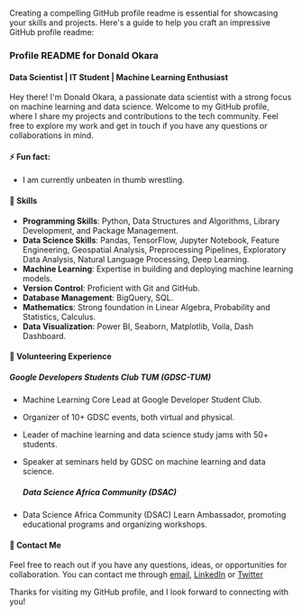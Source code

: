 Creating a compelling GitHub profile readme is essential for showcasing your skills and projects. Here's a guide to help you craft an impressive GitHub profile readme:

### Profile README for Donald Okara

#### Data Scientist | IT Student | Machine Learning Enthusiast

Hey there! I'm Donald Okara, a passionate data scientist with a strong focus on machine learning and data science. Welcome to my GitHub profile, where I share my projects and contributions to the tech community. Feel free to explore my work and get in touch if you have any questions or collaborations in mind.

#### ⚡ Fun fact:
- I am currently unbeaten in thumb wrestling.

#### 🚀 Skills

- **Programming Skills**: Python, Data Structures and Algorithms, Library Development, and Package Management.
- **Data Science Skills**: Pandas, TensorFlow, Jupyter Notebook, Feature Engineering, Geospatial Analysis, Preprocessing Pipelines, Exploratory Data Analysis, Natural Language Processing, Deep Learning.
- **Machine Learning**: Expertise in building and deploying machine learning models.
- **Version Control**: Proficient with Git and GitHub.
- **Database Management**: BigQuery, SQL.
- **Mathematics**: Strong foundation in Linear Algebra, Probability and Statistics, Calculus.
- **Data Visualization**: Power BI, Seaborn, Matplotlib, Voila, Dash Dashboard.

#### 🌟 Volunteering Experience

##### Google Developers Students Club TUM (GDSC-TUM)
- Machine Learning Core Lead at Google Developer Student Club.
- Organizer of 10+ GDSC events, both virtual and physical.
- Leader of machine learning and data science study jams with 50+ students.
- Speaker at seminars held by GDSC on machine learning and data science.

  ##### Data Science Africa Community (DSAC)
- Data Science Africa Community (DSAC) Learn Ambassador, promoting educational programs and organizing workshops.



#### 📩 Contact Me

Feel free to reach out if you have any questions, ideas, or opportunities for collaboration. You can contact me through [email](isoedonald@gmail.com), [LinkedIn](https://www.linkedin.com/in/donald-isoe-a21310255/) or [Twitter](https://twitter.com/don_okara)


Thanks for visiting my GitHub profile, and I look forward to connecting with you!


<!--
**donald-okara/donald-okara** is a ✨ _special_ ✨ repository because its `README.md` (this file) appears on your GitHub profile.

Here are some ideas to get you started:

- 🔭 I’m currently working on ...
- 🌱 I’m currently learning ...
- 👯 I’m looking to collaborate on ...
- 🤔 I’m looking for help with ...
- 💬 Ask me about ...
- 📫 How to reach me: ...
- 😄 Pronouns: ...
- ⚡ Fun fact: ...
-->
